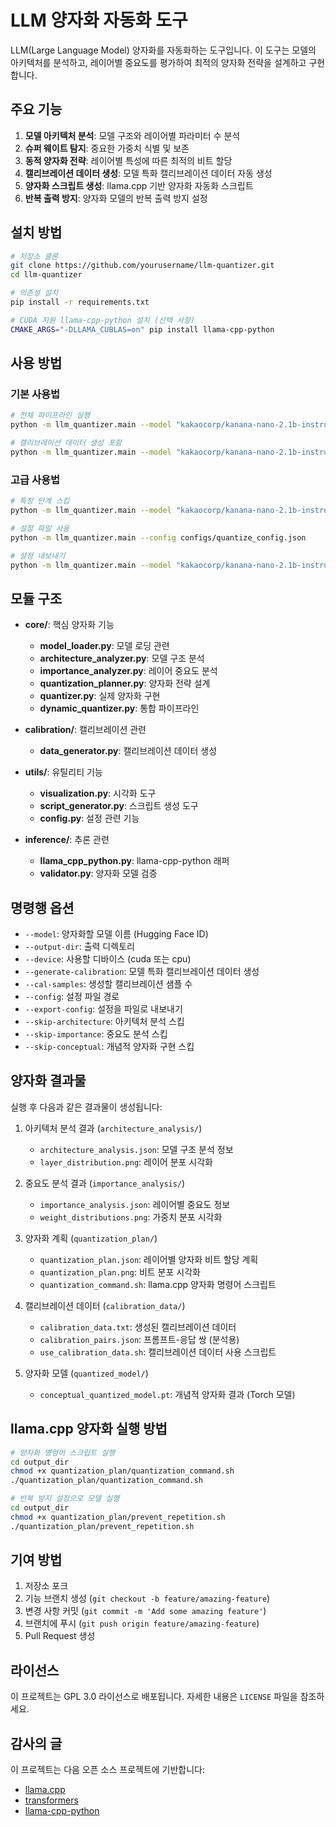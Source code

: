 # LLM 양자화 자동화 도구

LLM(Large Language Model) 양자화를 자동화하는 도구입니다. 이 도구는 모델의 아키텍처를 분석하고, 레이어별 중요도를 평가하여 최적의 양자화 전략을 설계하고 구현합니다.

## 주요 기능

1. **모델 아키텍처 분석**: 모델 구조와 레이어별 파라미터 수 분석
2. **슈퍼 웨이트 탐지**: 중요한 가중치 식별 및 보존
3. **동적 양자화 전략**: 레이어별 특성에 따른 최적의 비트 할당
4. **캘리브레이션 데이터 생성**: 모델 특화 캘리브레이션 데이터 자동 생성
5. **양자화 스크립트 생성**: llama.cpp 기반 양자화 자동화 스크립트
6. **반복 출력 방지**: 양자화 모델의 반복 출력 방지 설정

## 설치 방법

```bash
# 저장소 클론
git clone https://github.com/yourusername/llm-quantizer.git
cd llm-quantizer

# 의존성 설치
pip install -r requirements.txt

# CUDA 지원 llama-cpp-python 설치 (선택 사항)
CMAKE_ARGS="-DLLAMA_CUBLAS=on" pip install llama-cpp-python
```

## 사용 방법

### 기본 사용법

```bash
# 전체 파이프라인 실행
python -m llm_quantizer.main --model "kakaocorp/kanana-nano-2.1b-instruct" --output-dir "quantized_kanana"

# 캘리브레이션 데이터 생성 포함
python -m llm_quantizer.main --model "kakaocorp/kanana-nano-2.1b-instruct" --generate-calibration
```

### 고급 사용법

```bash
# 특정 단계 스킵
python -m llm_quantizer.main --model "kakaocorp/kanana-nano-2.1b-instruct" --skip-architecture --skip-conceptual

# 설정 파일 사용
python -m llm_quantizer.main --config configs/quantize_config.json

# 설정 내보내기
python -m llm_quantizer.main --model "kakaocorp/kanana-nano-2.1b-instruct" --export-config "configs/my_config.json"
```

## 모듈 구조

- **core/**: 핵심 양자화 기능
  - **model_loader.py**: 모델 로딩 관련
  - **architecture_analyzer.py**: 모델 구조 분석
  - **importance_analyzer.py**: 레이어 중요도 분석
  - **quantization_planner.py**: 양자화 전략 설계
  - **quantizer.py**: 실제 양자화 구현
  - **dynamic_quantizer.py**: 통합 파이프라인

- **calibration/**: 캘리브레이션 관련
  - **data_generator.py**: 캘리브레이션 데이터 생성

- **utils/**: 유틸리티 기능
  - **visualization.py**: 시각화 도구
  - **script_generator.py**: 스크립트 생성 도구
  - **config.py**: 설정 관련 기능

- **inference/**: 추론 관련
  - **llama_cpp_python.py**: llama-cpp-python 래퍼
  - **validator.py**: 양자화 모델 검증

## 명령행 옵션

- `--model`: 양자화할 모델 이름 (Hugging Face ID)
- `--output-dir`: 출력 디렉토리
- `--device`: 사용할 디바이스 (cuda 또는 cpu)
- `--generate-calibration`: 모델 특화 캘리브레이션 데이터 생성
- `--cal-samples`: 생성할 캘리브레이션 샘플 수
- `--config`: 설정 파일 경로
- `--export-config`: 설정을 파일로 내보내기
- `--skip-architecture`: 아키텍처 분석 스킵
- `--skip-importance`: 중요도 분석 스킵
- `--skip-conceptual`: 개념적 양자화 구현 스킵

## 양자화 결과물

실행 후 다음과 같은 결과물이 생성됩니다:

1. 아키텍처 분석 결과 (`architecture_analysis/`)
   - `architecture_analysis.json`: 모델 구조 분석 정보
   - `layer_distribution.png`: 레이어 분포 시각화

2. 중요도 분석 결과 (`importance_analysis/`)
   - `importance_analysis.json`: 레이어별 중요도 정보
   - `weight_distributions.png`: 가중치 분포 시각화

3. 양자화 계획 (`quantization_plan/`)
   - `quantization_plan.json`: 레이어별 양자화 비트 할당 계획
   - `quantization_plan.png`: 비트 분포 시각화
   - `quantization_command.sh`: llama.cpp 양자화 명령어 스크립트

4. 캘리브레이션 데이터 (`calibration_data/`)
   - `calibration_data.txt`: 생성된 캘리브레이션 데이터
   - `calibration_pairs.json`: 프롬프트-응답 쌍 (분석용)
   - `use_calibration_data.sh`: 캘리브레이션 데이터 사용 스크립트

5. 양자화 모델 (`quantized_model/`)
   - `conceptual_quantized_model.pt`: 개념적 양자화 결과 (Torch 모델)

## llama.cpp 양자화 실행 방법

```bash
# 양자화 명령어 스크립트 실행
cd output_dir
chmod +x quantization_plan/quantization_command.sh
./quantization_plan/quantization_command.sh

# 반복 방지 설정으로 모델 실행
cd output_dir
chmod +x quantization_plan/prevent_repetition.sh
./quantization_plan/prevent_repetition.sh
```

## 기여 방법

1. 저장소 포크
2. 기능 브랜치 생성 (`git checkout -b feature/amazing-feature`)
3. 변경 사항 커밋 (`git commit -m 'Add some amazing feature'`)
4. 브랜치에 푸시 (`git push origin feature/amazing-feature`)
5. Pull Request 생성

## 라이선스

이 프로젝트는 GPL 3.0 라이선스로 배포됩니다. 자세한 내용은 `LICENSE` 파일을 참조하세요.

## 감사의 글

이 프로젝트는 다음 오픈 소스 프로젝트에 기반합니다:

- [llama.cpp](https://github.com/ggerganov/llama.cpp)
- [transformers](https://github.com/huggingface/transformers)
- [llama-cpp-python](https://github.com/abetlen/llama-cpp-python)